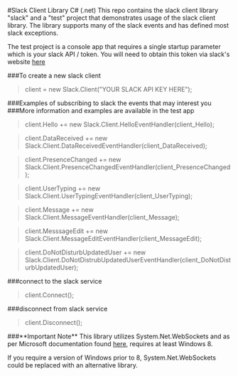 #Slack Client Library C# (.net)
This repo contains the slack client library "slack" and a "test" project that demonstrates usage of the slack client library.
The library supports many of the slack events and has defined most slack exceptions.


The test project is a console app that requires a single startup parameter which is your slack API / token.  You will need to obtain this token via slack's website [here](https://api.slack.com/docs/oauth-test-tokens)


###To create a new slack client
>client = new Slack.Client("YOUR SLACK API KEY HERE");

###Examples of subscribing to slack the events that may interest you
###More information and examples are available in the test app
>client.Hello += new Slack.Client.HelloEventHandler(client_Hello);

>client.DataReceived += new Slack.Client.DataReceivedEventHandler(client_DataReceived);

>client.PresenceChanged += new Slack.Client.PresenceChangedEventHandler(client_PresenceChanged);

>client.UserTyping += new Slack.Client.UserTypingEventHandler(client_UserTyping);

>client.Message += new Slack.Client.MessageEventHandler(client_Message);

>client.MesssageEdit += new Slack.Client.MessageEditEventHandler(client_MessageEdit);

>client.DoNotDisturbUpdatedUser += new Slack.Client.DoNotDistrubUpdatedUserEventHandler(client_DoNotDisturbUpdatedUser);

###connect to the slack service
>client.Connect();


###disconnect from slack service
>client.Disconnect();


###\*\*Important Note\*\*
This library utilizes System.Net.WebSockets and as per Microsoft documentation found [here](https://msdn.microsoft.com/en-us/library/system.net.websockets.clientwebsocket.aspx), requires at least Windows 8.

If you require a version of Windows prior to 8, System.Net.WebSockets could be replaced with an alternative library.
